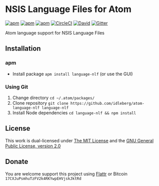 # NSIS Language Files for Atom

[![apm](https://img.shields.io/apm/l/language-nlf.svg?style=flat-square)](https://atom.io/packages/language-nlf)
[![apm](https://img.shields.io/apm/v/language-nlf.svg?style=flat-square)](https://atom.io/packages/language-nlf)
[![apm](https://img.shields.io/apm/dm/language-nlf.svg?style=flat-square)](https://atom.io/packages/language-nlf)
[![CircleCI](https://flat.badgen.net/circleci/github/idleberg/atom-language-nlf)](https://circleci.com/gh/idleberg/atom-language-nlf)
[![David](https://img.shields.io/david/dev/idleberg/atom-language-nlf.svg?style=flat-square)](https://david-dm.org/idleberg/atom-language-nlf?type=dev)
[![Gitter](https://img.shields.io/badge/chat-Gitter-ed1965.svg?style=flat-square)](https://gitter.im/NSIS-Dev/Atom)

Atom language support for NSIS Language Files

## Installation

### apm

* Install package `apm install language-nlf` (or use the GUI)

### Using Git

1. Change directory `cd ~/.atom/packages/`
2. Clone repository `git clone https://github.com/idleberg/atom-language-nlf language-nlf`
3. Install Node dependencies `cd language-nlf && npm install`

## License

This work is dual-licensed under [The MIT License](https://opensource.org/licenses/MIT) and the [GNU General Public License, version 2.0](https://opensource.org/licenses/GPL-2.0)

## Donate

You are welcome support this project using [Flattr](https://flattr.com/submit/auto?user_id=idleberg&url=https://github.com/idleberg/atom-language-nlf) or Bitcoin `17CXJuPsmhuTzFV2k4RKYwpEHVjskJktRd`
